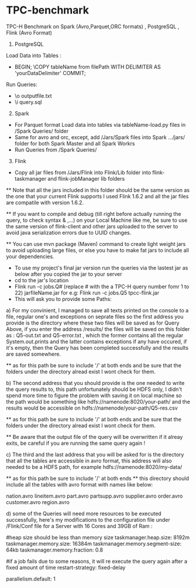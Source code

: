 # TPC-benchmark
TPC-H Benchmark on Spark (Avro,Parquet,ORC formats) , PostgreSQL , Flink (Avro Format)

1) PostgreSQL 

Load Data into Tables :

- BEGIN; \COPY tableName from filePath WITH DELIMITER AS 'yourDataDelimiter' COMMIT;

Run Queries:

- \o outputfile.txt 
- \i query.sql

2) Spark

- For Parquet format Load data into tables via tableName-load.py files in /Spark Queries/ folder
- Same for avro and orc, except, add /Jars/Spark files into Spark .../jars/ folder for both Spark Master and all Spark Workrs
- Run Queries from /Spark Queries/

3) Flink 

- Copy all jar files from /Jars/Flink into Flink/Lib folder into flink-taskmanager and flink-jobManager lib folders

** Note that all the jars included in this folder should be the same version as the one that your current Flink supports
	I used Flink 1.6.2 and all the jar files are compatile with version 1.6.2.
	
** If you want to compile and debug (till right before actually running the query, to check syntax & ,...)  on your                         Local Machine like me, be sure to use the same version of flink-client and other jars uploaded to the server to avoid java serialization errors due to UUID changes.

** You can use mvn package (Maven) command to create light weight jars to avoid uploading large files, or else you have to  make fat jars to include all your dependencies.

- To use my project's final jar version run the queries via the lastest jar as below after you copied the jar to your server
- cd to the jar's location
- Flink run -c jobs.Q# (replace # with the a TPC-H query number fomr 1 to 22) jarfileName.jar
  for e.g: Flink run -c jobs.Q5 tpcc-flink.jar
- This will ask you to provide some Paths:

a) For my convinient, I managed to save all texts printed on the console to a file, regular one's and exceptions on seprate files so the first address you provide is the directory where these two files will be saved as for Query Above, if you enter the address /results/ the files will be saved on this folder as : Q5-out.txt and Q5-error.txt , which the former contains all the regular System.out.prints and the latter contains exceptions if any have occured, if it's empty, then the Query has been completed successfully and the results are saved somewhere. 

** as for this path be sure to include '/' at both ends and be sure that the folders under the directory alread exist I wont check for them.

b) The second address that you should provide is the one needed to write the query results to, this path unfortunately should be HDFS only, I didn't spend more time to figure the problem with saving it on local machine
so the path would be something like hdfs://namenode:8020/your-path/  and the results would be accessible on 
hdfs://namenode/your-path/Q5-res.csv

** as for this path be sure to include '/' at both ends and be sure that the folders under the directory alread exist I wont check for them.

** Be aware that the output file of the query will be overwritten if it alreay exits, be careful if you are running the same query again !

c) The third and the last address that you will be asked for is the directory that all the tables are accessible in avro format, this address will also needed to be a HDFS path, for example hdfs://namenode:8020/my-data/

** as for this path be sure to include '/' at both ends
** this directory should include all the tables with avro format with names like below:

nation.avro
lineitem.avro
part.avro
partsupp.avro
supplier.avro
order.avro
customer.avro
region.avro

d) some of the Queries will need more resources to be executed successfully, here's my modifications to the configuration file under /Flink/Conf file for a Server with 16 Cores and 39GB of Ram :

#heap size should be less than memory size
taskmanager.heap.size: 8192m
taskmanager.memory.size: 16384m
taskmanager.memory.segment-size: 64kb
taskmanager.memory.fraction: 0.8
 
 #if a job fails due to some reasons, it will re execute the query again after a fixed amount of time
 restart-strategy: fixed-delay
 
 parallelism.default: 1






